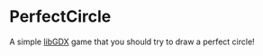 # PerfectCircle

A simple [libGDX](https://libgdx.com/) game that you should try to draw a perfect circle!

